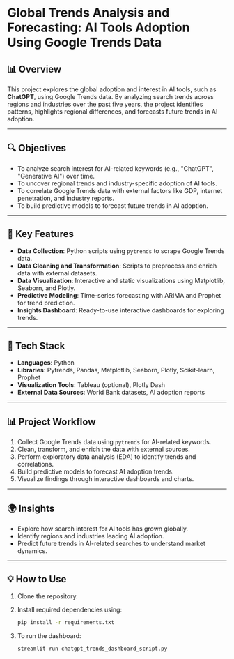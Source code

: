 # Global Trends Analysis and Forecasting: AI Tools Adoption Using Google Trends Data

## 📊 Overview
This project explores the global adoption and interest in AI tools, such as **ChatGPT**, using Google Trends data. By analyzing search trends across regions and industries over the past five years, the project identifies patterns, highlights regional differences, and forecasts future trends in AI adoption.

---

## 🔍 Objectives
- To analyze search interest for AI-related keywords (e.g., "ChatGPT", "Generative AI") over time.
- To uncover regional trends and industry-specific adoption of AI tools.
- To correlate Google Trends data with external factors like GDP, internet penetration, and industry reports.
- To build predictive models to forecast future trends in AI adoption.

---

## 📂 Key Features
- **Data Collection**: Python scripts using `pytrends` to scrape Google Trends data.
- **Data Cleaning and Transformation**: Scripts to preprocess and enrich data with external datasets.
- **Data Visualization**: Interactive and static visualizations using Matplotlib, Seaborn, and Plotly.
- **Predictive Modeling**: Time-series forecasting with ARIMA and Prophet for trend prediction.
- **Insights Dashboard**: Ready-to-use interactive dashboards for exploring trends.

---

## 🚀 Tech Stack
- **Languages**: Python
- **Libraries**: Pytrends, Pandas, Matplotlib, Seaborn, Plotly, Scikit-learn, Prophet
- **Visualization Tools**: Tableau (optional), Plotly Dash
- **External Data Sources**: World Bank datasets, AI adoption reports

---

## 📊 Project Workflow
1. Collect Google Trends data using `pytrends` for AI-related keywords.
2. Clean, transform, and enrich the data with external sources.
3. Perform exploratory data analysis (EDA) to identify trends and correlations.
4. Build predictive models to forecast AI adoption trends.
5. Visualize findings through interactive dashboards and charts.

---

## 🌍 Insights
- Explore how search interest for AI tools has grown globally.
- Identify regions and industries leading AI adoption.
- Predict future trends in AI-related searches to understand market dynamics.

---

## 💡 How to Use
1. Clone the repository.
2. Install required dependencies using:

   ```bash
   pip install -r requirements.txt
3. To run the dashboard:

   ```bash
   streamlit run chatgpt_trends_dashboard_script.py
